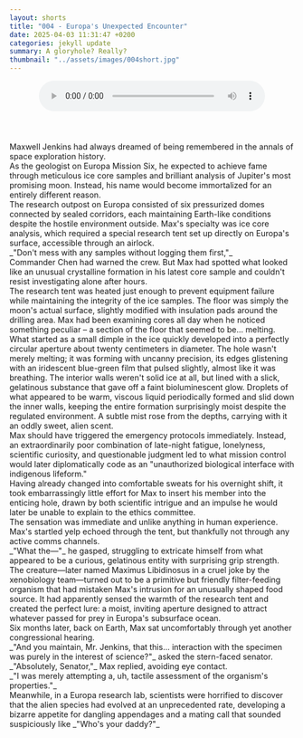 ```yaml
---
layout: shorts
title: "004 - Europa's Unexpected Encounter​"
date: 2025-04-03 11:31:47 +0200
categories: jekyll update
summary: A gloryhole? Really?
thumbnail: "../assets/images/004short.jpg"
---
```


<div style="text-align: center; margin-bottom: 20px;">
  <audio controls style="width: 100%; max-width: 400px;">
    <source src="../assets/audio/EuropasUnexpectedEncounter.mp3" type="audio/mpeg">
    Your browser does not support the audio element.
  </audio>
</div>
<br><br>
Maxwell Jenkins had always dreamed of being remembered in the annals of space exploration history.<br>
As the geologist on Europa Mission Six, he expected to achieve fame through meticulous ice core samples and brilliant analysis of Jupiter's most promising moon. Instead, his name would become immortalized for an entirely different reason.<br>
The research outpost on Europa consisted of six pressurized domes connected by sealed corridors, each maintaining Earth-like conditions despite the hostile environment outside. Max's specialty was ice core analysis, which required a special research tent set up directly on Europa's surface, accessible through an airlock.<br>
_"Don't mess with any samples without logging them first,"_<br>
Commander Chen had warned the crew. But Max had spotted what looked like an unusual crystalline formation in his latest core sample and couldn't resist investigating alone after hours.<br>
The research tent was heated just enough to prevent equipment failure while maintaining the integrity of the ice samples. The floor was simply the moon's actual surface, slightly modified with insulation pads around the drilling area. Max had been examining cores all day when he noticed something peculiar – a section of the floor that seemed to be... melting.<br>
What started as a small dimple in the ice quickly developed into a perfectly circular aperture about twenty centimeters in diameter. The hole wasn't merely melting; it was forming with uncanny precision, its edges glistening with an iridescent blue-green film that pulsed slightly, almost like it was breathing. The interior walls weren't solid ice at all, but lined with a slick, gelatinous substance that gave off a faint bioluminescent glow. Droplets of what appeared to be warm, viscous liquid periodically formed and slid down the inner walls, keeping the entire formation surprisingly moist despite the regulated environment. A subtle mist rose from the depths, carrying with it an oddly sweet, alien scent.<br>
Max should have triggered the emergency protocols immediately. Instead, an extraordinarily poor combination of late-night fatigue, lonelyness, scientific curiosity, and questionable judgment led to what mission control would later diplomatically code as an "unauthorized biological interface with indigenous lifeform."<br>
Having already changed into comfortable sweats for his overnight shift, it took embarrassingly little effort for Max to insert his member into the enticing hole, drawn by both scientific intrigue and an impulse he would later be unable to explain to the ethics committee.<br>
The sensation was immediate and unlike anything in human experience. Max's startled yelp echoed through the tent, but thankfully not through any active comms channels.<br>
_"What the—"_ he gasped, struggling to extricate himself from what appeared to be a curious, gelatinous entity with surprising grip strength.<br>
The creature—later named Maximus Libidinosus in a cruel joke by the xenobiology team—turned out to be a primitive but friendly filter-feeding organism that had mistaken Max's intrusion for an unusually shaped food source. It had apparently sensed the warmth of the research tent and created the perfect lure: a moist, inviting aperture designed to attract whatever passed for prey in Europa's subsurface ocean.<br>
Six months later, back on Earth, Max sat uncomfortably through yet another congressional hearing.<br>
_"And you maintain, Mr. Jenkins, that this... interaction with the specimen was purely in the interest of science?"_ asked the stern-faced senator.<br>
_"Absolutely, Senator,"_ Max replied, avoiding eye contact.<br> _"I was merely attempting a, uh, tactile assessment of the organism's properties."_<br>
Meanwhile, in a Europa research lab, scientists were horrified to discover that the alien species had evolved at an unprecedented rate, developing a bizarre appetite for dangling appendages and a mating call that sounded suspiciously like _"Who's your daddy?"_
